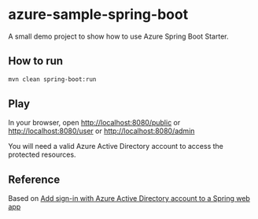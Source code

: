 # azure-sample-spring-boot

A small demo project to show how to use Azure Spring Boot Starter.

## How to run

```bash
mvn clean spring-boot:run
```

## Play

In your browser, open <http://localhost:8080/public> or <http://localhost:8080/user> or <http://localhost:8080/admin>

You will need a valid Azure Active Directory account to access the protected resources.

## Reference

Based on [Add sign-in with Azure Active Directory account to a Spring web app](https://learn.microsoft.com/en-us/azure/developer/java/spring-framework/configure-spring-boot-starter-java-app-with-azure-active-directory)
